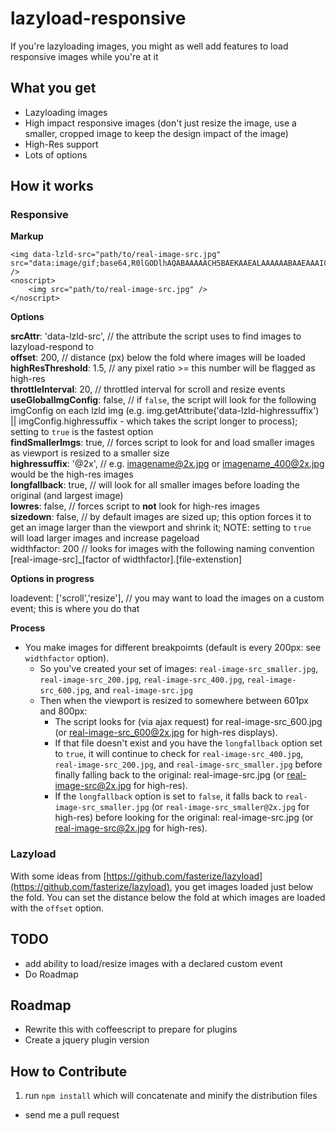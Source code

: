 lazyload-responsive
===================

If you're lazyloading images, you might as well add features to load responsive images while you're at it

## What you get

- Lazyloading images
- High impact responsive images (don't just resize the image, use a smaller, cropped image to keep the design impact of the image)
- High-Res support
- Lots of options


## How it works
### Responsive

**Markup**

	<img data-lzld-src="path/to/real-image-src.jpg" src="data:image/gif;base64,R0lGODlhAQABAAAAACH5BAEKAAEALAAAAAABAAEAAAICTAEAOw==" />
	<noscript>
		<img src="path/to/real-image-src.jpg" />
	</noscript>

**Options**

**srcAttr**: 'data-lzld-src', // the attribute the script uses to find images to lazyload-respond to  
**offset**: 200, // distance (px) below the fold where images will be loaded  
**highResThreshold**: 1.5, // any pixel ratio >= this number will be flagged as high-res  
**throttleInterval**: 20, // throttled interval for scroll and resize events  
**useGlobalImgConfig**: false, // if `false`, the script will look for the following imgConfig on each lzld img (e.g. img.getAttribute('data-lzld-highressuffix') || imgConfig.highressuffix - which takes the script longer to process); setting to `true` is the fastest option  
**findSmallerImgs**: true, // forces script to look for and load smaller images as viewport is resized to a smaller size  
**highressuffix**: '@2x', // e.g. imagename@2x.jpg or imagename_400@2x.jpg would be the high-res images  
**longfallback**: true, // will look for all smaller images before loading the original (and largest image)  
**lowres**: false, // forces script to **not** look for high-res images  
**sizedown**: false, // by default images are sized up; this option forces it to get an image larger than the viewport and shrink it; NOTE: setting to `true` will load larger images and increase pageload  
widthfactor: 200 // looks for images with the following naming convention [real-image-src]_[factor of widthfactor].[file-extenstion]  

**Options in progress**

loadevent: ['scroll','resize'], // you may want to load the images on a custom event; this is where you do that


**Process**

- You make images for different breakpoimts (default is every 200px: see `widthfactor` option).
	- So you've created your set of images: `real-image-src_smaller.jpg`, `real-image-src_200.jpg`, `real-image-src_400.jpg`, `real-image-src_600.jpg`, and `real-image-src.jpg`
	- Then when the viewport is resized to somewhere between 601px and 800px: 
		- The script looks for (via ajax request) for real-image-src_600.jpg (or real-image-src_600@2x.jpg for high-res displays). 
		- If that file doesn't exist and you have the `longfallback` option set to `true`, it will continue to check for `real-image-src_400.jpg`, `real-image-src_200.jpg`, and `real-image-src_smaller.jpg` before finally falling back to the original: real-image-src.jpg (or real-image-src@2x.jpg for high-res).
		- If the `longfallback` option is set to `false`, it falls back to `real-image-src_smaller.jpg` (or `real-image-src_smaller@2x.jpg` for high-res) before looking for the original: real-image-src.jpg (or real-image-src@2x.jpg for high-res).


### Lazyload

With some ideas from [https://github.com/fasterize/lazyload](https://github.com/fasterize/lazyload), you get images loaded just below the fold. You can set the distance below the fold at which images are loaded with the `offset` option.


## TODO

- add ability to load/resize images with a declared custom event
- Do Roadmap

## Roadmap

- Rewrite this with coffeescript to prepare for plugins
- Create a jquery plugin version

## How to Contribute

1. run `npm install` which will concatenate and minify the distribution files
- send me a pull request